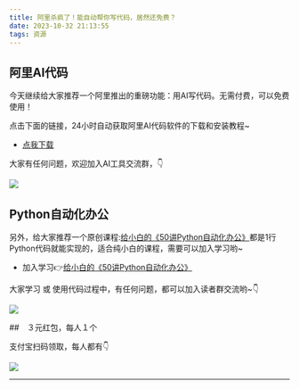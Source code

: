 ```yaml
---
title: 阿里杀疯了！能自动帮你写代码，居然还免费？
date: 2023-10-32 21:13:55
tags: 资源
---
```


## 阿里AI代码

今天继续给大家推荐一个阿里推出的重磅功能：用AI写代码。无需付费，可以免费使用！

点击下面的链接，24小时自动获取阿里AI代码软件的下载和安装教程~

- [点我下载](https://tongyi.aliyun.com/lingma/download)



大家有任何问题，欢迎加入AI工具交流群，👇

![](https://python-office-1300615378.cos.ap-chongqing.myqcloud.com/group/ai-group.jpg)


## Python自动化办公

另外，给大家推荐一个原创课程:[给小白的《50讲Python自动化办公》](https://mp.weixin.qq.com/s/VH93du82QMuPz_1V3c5a6w)都是1行Python代码就能实现的，适合纯小白的课程，需要可以加入学习哟~

- 加入学习👉[给小白的《50讲Python自动化办公》](https://mp.weixin.qq.com/s/VH93du82QMuPz_1V3c5a6w)

大家学习 或 使用代码过程中，有任何问题，都可以加入读者群交流哟~👇


![](https://python-office-1300615378.cos.ap-chongqing.myqcloud.com/0816.jpg)

##　３元红包，每人１个

支付宝扫码领取，每人都有👇

![](https://ads-1300615378.cos.ap-guangzhou.myqcloud.com/alipay/hong.jpg)

-------
